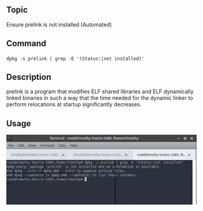 ## **Topic**

Ensure prelink is not installed (Automated)

## **Command**

`dpkg -s prelink | grep -E '(Status:|not installed)'`

## **Description**

prelink is a program that modifies ELF shared libraries and ELF dynamically linked binaries in such a way that the time needed for the dynamic linker to perform relocations at startup significantly decreases.

## **Usage**

![cisbenchmark](images/command5.png)
